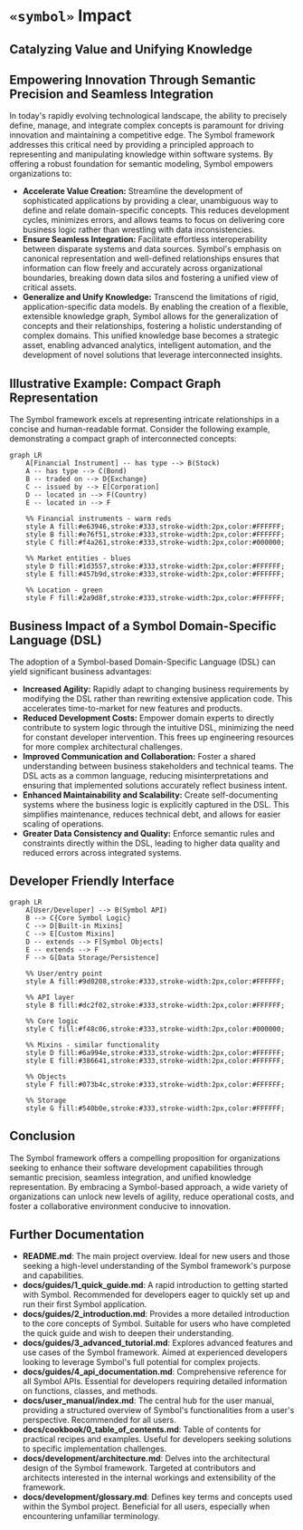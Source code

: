 # `«symbol»` Impact

## Catalyzing Value and Unifying Knowledge

## Empowering Innovation Through Semantic Precision and Seamless Integration

In today's rapidly evolving technological landscape, the ability to precisely define, manage, and integrate complex concepts is paramount for driving innovation and maintaining a competitive edge. The Symbol framework addresses this critical need by providing a principled approach to representing and manipulating knowledge within software systems. By offering a robust foundation for semantic modeling, Symbol empowers organizations to:

*   **Accelerate Value Creation:** Streamline the development of sophisticated applications by providing a clear, unambiguous way to define and relate domain-specific concepts. This reduces development cycles, minimizes errors, and allows teams to focus on delivering core business logic rather than wrestling with data inconsistencies.
*   **Ensure Seamless Integration:** Facilitate effortless interoperability between disparate systems and data sources. Symbol's emphasis on canonical representation and well-defined relationships ensures that information can flow freely and accurately across organizational boundaries, breaking down data silos and fostering a unified view of critical assets.
*   **Generalize and Unify Knowledge:** Transcend the limitations of rigid, application-specific data models. By enabling the creation of a flexible, extensible knowledge graph, Symbol allows for the generalization of concepts and their relationships, fostering a holistic understanding of complex domains. This unified knowledge base becomes a strategic asset, enabling advanced analytics, intelligent automation, and the development of novel solutions that leverage interconnected insights.

## Illustrative Example: Compact Graph Representation

The Symbol framework excels at representing intricate relationships in a concise and human-readable format. Consider the following example, demonstrating a compact graph of interconnected concepts:

```mermaid
graph LR
    A[Financial Instrument] -- has type --> B(Stock)
    A -- has type --> C(Bond)
    B -- traded on --> D{Exchange}
    C -- issued by --> E[Corporation]
    D -- located in --> F(Country)
    E -- located in --> F
    
    %% Financial instruments - warm reds
    style A fill:#e63946,stroke:#333,stroke-width:2px,color:#FFFFFF;
    style B fill:#e76f51,stroke:#333,stroke-width:2px,color:#FFFFFF;
    style C fill:#f4a261,stroke:#333,stroke-width:2px,color:#000000;
    
    %% Market entities - blues
    style D fill:#1d3557,stroke:#333,stroke-width:2px,color:#FFFFFF;
    style E fill:#457b9d,stroke:#333,stroke-width:2px,color:#FFFFFF;
    
    %% Location - green
    style F fill:#2a9d8f,stroke:#333,stroke-width:2px,color:#FFFFFF;
```

## Business Impact of a Symbol Domain-Specific Language (DSL)

The adoption of a Symbol-based Domain-Specific Language (DSL) can yield significant business advantages:

*   **Increased Agility:** Rapidly adapt to changing business requirements by modifying the DSL rather than rewriting extensive application code. This accelerates time-to-market for new features and products.
*   **Reduced Development Costs:** Empower domain experts to directly contribute to system logic through the intuitive DSL, minimizing the need for constant developer intervention. This frees up engineering resources for more complex architectural challenges.
*   **Improved Communication and Collaboration:** Foster a shared understanding between business stakeholders and technical teams. The DSL acts as a common language, reducing misinterpretations and ensuring that implemented solutions accurately reflect business intent.
*   **Enhanced Maintainability and Scalability:** Create self-documenting systems where the business logic is explicitly captured in the DSL. This simplifies maintenance, reduces technical debt, and allows for easier scaling of operations.
*   **Greater Data Consistency and Quality:** Enforce semantic rules and constraints directly within the DSL, leading to higher data quality and reduced errors across integrated systems.

## Developer Friendly Interface

```mermaid
graph LR
    A[User/Developer] --> B(Symbol API)
    B --> C{Core Symbol Logic}
    C --> D[Built-in Mixins]
    C --> E[Custom Mixins]
    D -- extends --> F[Symbol Objects]
    E -- extends --> F
    F --> G[Data Storage/Persistence]
    
    %% User/entry point
    style A fill:#9d0208,stroke:#333,stroke-width:2px,color:#FFFFFF;
    
    %% API layer
    style B fill:#dc2f02,stroke:#333,stroke-width:2px,color:#FFFFFF;
    
    %% Core logic
    style C fill:#f48c06,stroke:#333,stroke-width:2px,color:#000000;
    
    %% Mixins - similar functionality
    style D fill:#6a994e,stroke:#333,stroke-width:2px,color:#FFFFFF;
    style E fill:#386641,stroke:#333,stroke-width:2px,color:#FFFFFF;
    
    %% Objects
    style F fill:#073b4c,stroke:#333,stroke-width:2px,color:#FFFFFF;
    
    %% Storage
    style G fill:#540b0e,stroke:#333,stroke-width:2px,color:#FFFFFF;
```

## Conclusion

The Symbol framework offers a compelling proposition for organizations seeking to enhance their software development capabilities through semantic precision, seamless integration, and unified knowledge representation. By embracing a Symbol-based approach, a wide variety of organizations can unlock new levels of agility, reduce operational costs, and foster a collaborative environment conducive to innovation.

## Further Documentation

* **README.md**: The main project overview. Ideal for new users and those seeking a high-level understanding of the Symbol framework's purpose and capabilities.
* **docs/guides/1_quick_guide.md**: A rapid introduction to getting started with Symbol. Recommended for developers eager to quickly set up and run their first Symbol application.
* **docs/guides/2_introduction.md**: Provides a more detailed introduction to the core concepts of Symbol. Suitable for users who have completed the quick guide and wish to deepen their understanding.
* **docs/guides/3_advanced_tutorial.md**: Explores advanced features and use cases of the Symbol framework. Aimed at experienced developers looking to leverage Symbol's full potential for complex projects.
* **docs/guides/4_api_documentation.md**: Comprehensive reference for all Symbol APIs. Essential for developers requiring detailed information on functions, classes, and methods.
* **docs/user_manual/index.md**: The central hub for the user manual, providing a structured overview of Symbol's functionalities from a user's perspective. Recommended for all users.
* **docs/cookbook/0_table_of_contents.md**: Table of contents for practical recipes and examples. Useful for developers seeking solutions to specific implementation challenges.
* **docs/development/architecture.md**: Delves into the architectural design of the Symbol framework. Targeted at contributors and architects interested in the internal workings and extensibility of the framework.
* **docs/development/glossary.md**: Defines key terms and concepts used within the Symbol project. Beneficial for all users, especially when encountering unfamiliar terminology.
